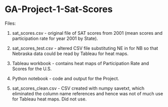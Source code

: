 # GA-Project-1-Sat-Scores

Files:

1) sat_scores.csv - original file of SAT scores from 2001 (mean scores and participation rate for year 2001 by State).

2) sat_scores_test.csv - altered CSV file substituting NE in for NB so that Nebraska data could be read by Tableau for heat maps.

3) Tableau workbook - contains heat maps of Participation Rate and Scores for the U.S.

4) Python notebook - code and output for the Project.

5) sat_scores_clean.csv - CSV created with numpy savetxt, which eliminated the column name references and hence was not of much use for Tableau heat maps. Did not use.
